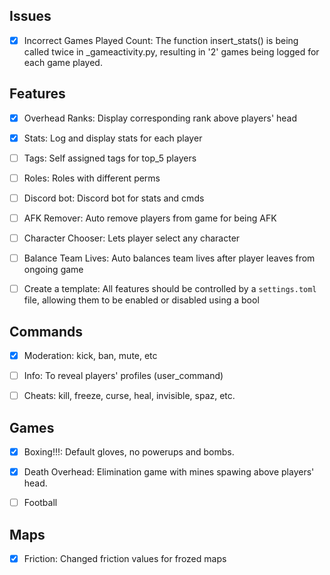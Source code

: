 ## Issues
- [x] Incorrect Games Played Count: The function insert_stats() is being called twice in _gameactivity.py, resulting in '2' games being logged for each game played.


## Features
- [x] Overhead Ranks: Display corresponding rank above players' head
- [x] Stats: Log and display stats for each player
- [ ] Tags: Self assigned tags for top_5 players
- [ ] Roles: Roles with different perms 
- [ ] Discord bot: Discord bot for stats and cmds
- [ ] AFK Remover: Auto remove players from game for being AFK
- [ ] Character Chooser: Lets player select any character
- [ ] Balance Team Lives: Auto balances team lives after player leaves from ongoing game
- [ ] Create a template: All features should be controlled by a `settings.toml` file, allowing them to be enabled or disabled using a bool


## Commands
- [x] Moderation: kick, ban, mute, etc
- [ ] Info: To reveal players' profiles (user_command)
- [ ] Cheats: kill, freeze, curse, heal, invisible, spaz, etc.


## Games
- [x] Boxing!!!: Default gloves, no powerups and bombs.
- [x] Death Overhead: Elimination game with mines spawing above players' head.
- [ ] Football


## Maps
- [x] Friction: Changed friction values for frozed maps